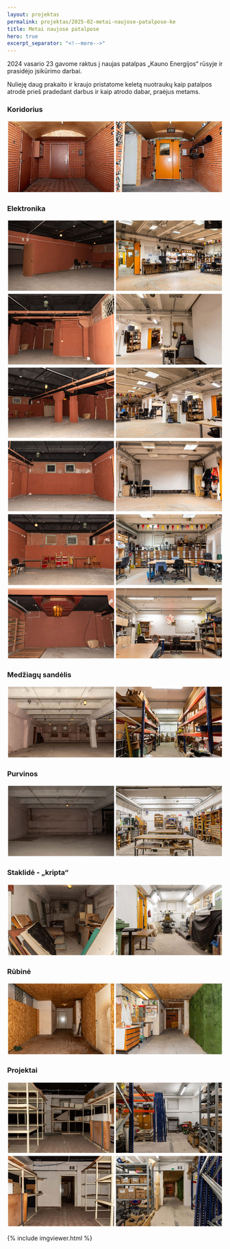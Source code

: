 ```yaml
---
layout: projektas
permalink: projektas/2025-02-metai-naujose-patalpose-ke
title: Metai naujose patalpose
hero: true
excerpt_separator: "<!--more-->"
---
```

2024 vasario 23 gavome raktus į naujas patalpas „Kauno Energijos“ rūsyje ir
prasidėjo įsikūrimo darbai.

Nulieję daug prakaito ir kraujo pristatome keletą nuotraukų kaip patalpos
atrodė prieš pradedant darbus ir kaip atrodo dabar, praėjus metams.

<!--more-->

<div class="images">
    <h3>Koridorius</h3>
    <img alt="Koridorius" src="images/thumbs/koridorius-2.jpg">
    <h3>Elektronika</h3>
    <img src="images/thumbs/elektronika-1.jpg">
    <img src="images/thumbs/elektronika-2.jpg">
    <img src="images/thumbs/elektronika-3.jpg">
    <img src="images/thumbs/elektronika-4.jpg">
    <img src="images/thumbs/elektronika-5.jpg">
    <img src="images/thumbs/elektronika-6.jpg">
    <h3>Medžiagų sandėlis</h3>
    <img src="images/thumbs/sandelys.jpg">
    <h3>Purvinos</h3>
    <img src="images/thumbs/purvinos.jpg">
    <h3>Staklidė - „kripta“</h3>
    <img src="images/thumbs/kripta.jpg">
    <h3>Rūbinė</h3>
    <img src="images/thumbs/rubine-1.jpg">
    <h3>Projektai</h3>
    <img src="images/thumbs/projektai-1.jpg">
    <img src="images/thumbs/projektai-2.jpg">
</div>

{% include imgviewer.html %}
<script>
  new Viewer(document.querySelector(".images"))
</script>
<style>
  .images img {
    cursor: pointer;
  }
</style>
